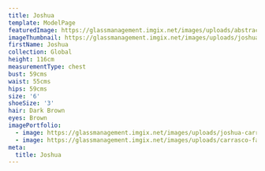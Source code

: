 ```yaml
---
title: Joshua
template: ModelPage
featuredImage: https://glassmanagement.imgix.net/images/uploads/abstract-analog-art-390089.jpg
imageThumbnail: https://glassmanagement.imgix.net/images/uploads/joshua-carrasco-5.jpg
firstName: Joshua
collection: Global
height: 116cm
measurementType: chest
bust: 59cms
waist: 55cms
hips: 59cms
size: '6'
shoeSize: '3'
hair: Dark Brown
eyes: Brown
imagePortfolio:
  - image: https://glassmanagement.imgix.net/images/uploads/joshua-carrasco-5.jpg
  - image: https://glassmanagement.imgix.net/images/uploads/carrasco-family.jpg
meta:
  title: Joshua
---
```


